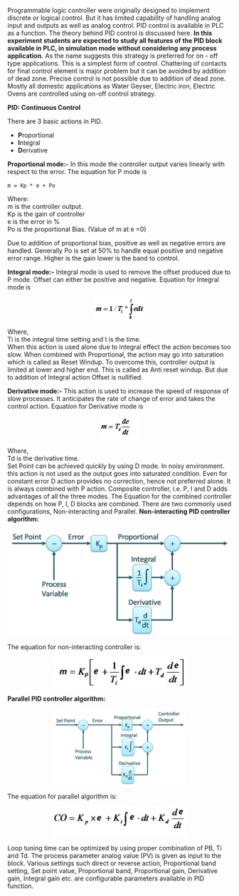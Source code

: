 Programmable logic controller were originally designed to implement discrete or logical control. But it has limited capability of handling analog input and outputs as well as analog control. PID control is available in PLC as a function. The theory behind PID control is discussed here.
**In this experiment students are expected to study all features of the PID block available in PLC, in simulation mode without considering any process application.**
As the name suggests this strategy is preferred for on - off type applications. This is a simplest form of control. Chattering of contacts for final control element is major problem but it can be avoided by addition of dead zone. Precise control is not possible due to addition of dead zone.\
Mostly all domestic applications as Water Geyser, Electric iron, Electric Ovens are controlled using on-off control strategy.

**PID: Continuous Control**

There are 3 basic actions in PID.

* **P**roportional
* **I**ntegral
* **D**erivative

**Proportional mode:-**
In this mode the controller output varies linearly with respect to the error.
The equation for P mode is

    m = Kp * e + Po  

Where:\
m is the controller output.\
Kp is the gain of controller\
e is the error in %\
Po is the proportional Bias. (Value of m at e =0)

Due to addition of proportional bias, positive as well as negative errors are handled. Generally Po is set at 50% to handle equal positive and negative error range. Higher is the gain lower is the band to control.

**Integral mode:-** Integral mode is used to remove the offset produced due to P mode. Offset can either be positive and negative.
Equation for Integral mode is

<center><img src="images/img1.jpg" title="" /></center>

Where,\
Ti is the integral time setting and t is the time.\
When this action is used alone due to integral effect the action becomes too slow. When combined with Proportional, the action may go into saturation which is called as Reset Windup. To overcome this, controller output is limited at lower and higher end. This is called as Anti reset windup. But due to addition of Integral action Offset is nullified.

**Derivative mode:-** This action is used to increase the speed of response of slow processes. It anticipates the rate of change of error and takes the control action. Equation for Derivative mode is

<center><img src="images/img2.jpg" title="" /></center>

Where,\
Td is the derivative time.\
Set Point can be achieved quickly by using D mode. In noisy environment. this action is not used as the output goes into saturated condition. Even for constant error D action provides no correction, hence not preferred alone. It is always combined with P action.
Composite controller, i.e. P, I and D adds advantages of all the three modes.
The Equation for the combined controller depends on how P, I, D blocks are combined.
There are two commonly used configurations, Non-interacting and Parallel.
**Non-interacting PID controller algorithm:**

<center><img src="images/img3.jpg" title="" /></center>

The equation for non-interacting controller is:

<center><img src="images/img4.jpg" title="" /></center>

**Parallel PID controller algorithm:**

<center><img src="images/img5.png" title="" /></center>

The equation for parallel algorithm is:

<center><img src="images/img6.png" title="" /></center>

Loop tuning time can be optimized by using proper combination of PB, Ti and Td.
The process parameter analog value (PV) is given as input to the block. Various settings such direct or reverse action, Proportional band setting, Set point value, Proportional band, Proportional gain, Derivative gain, Integral gain etc. are configurable parameters available in PID function.
